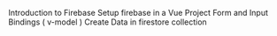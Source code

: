Introduction to Firebase
Setup firebase in a Vue Project
Form and Input Bindings ( v-model )
Create Data in firestore collection
